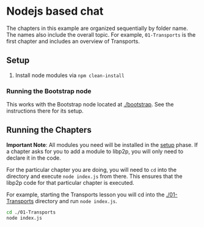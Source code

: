# Nodejs based chat

The chapters in this example are organized sequentially by folder name. The names also include the overall topic. For example, `01-Transports` is the first chapter and includes an overview of Transports.

## Setup

1. Install node modules via `npm clean-install`

### Running the Bootstrap node
This works with the Bootstrap node located at [./bootstrap](./bootstrap). See the instructions there for its setup.

## Running the Chapters

**Important Note**: All modules you need will be installed in the [setup][setup] phase. If a chapter asks for you to add a module to libp2p, you will only need to declare it in the code.

For the particular chapter you are doing, you will need to `cd` into the directory and execute `node index.js` from there. This ensures that the libp2p code for that particular chapter is executed.

For example, starting the Transports lesson you will cd into the [./01-Transports](./01-Transports) directory and run `node index.js`.

```sh
cd ./01-Transports
node index.js
```

[setup]: #setup
